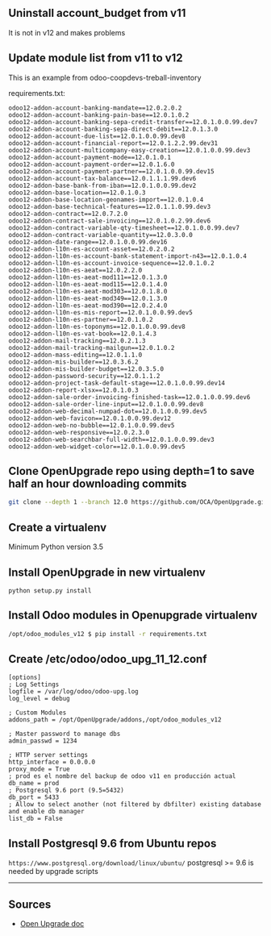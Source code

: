 ## Uninstall account\_budget from v11
It is not in v12 and makes problems

## Update module list from v11 to v12
This is an example from odoo-coopdevs-treball-inventory

requirements.txt:

```
odoo12-addon-account-banking-mandate==12.0.2.0.2
odoo12-addon-account-banking-pain-base==12.0.1.0.2
odoo12-addon-account-banking-sepa-credit-transfer==12.0.1.0.0.99.dev7
odoo12-addon-account-banking-sepa-direct-debit==12.0.1.3.0
odoo12-addon-account-due-list==12.0.1.0.0.99.dev8
odoo12-addon-account-financial-report==12.0.1.2.2.99.dev31
odoo12-addon-account-multicompany-easy-creation==12.0.1.0.0.99.dev3
odoo12-addon-account-payment-mode==12.0.1.0.1
odoo12-addon-account-payment-order==12.0.1.6.0
odoo12-addon-account-payment-partner==12.0.1.0.0.99.dev15
odoo12-addon-account-tax-balance==12.0.1.1.1.99.dev6
odoo12-addon-base-bank-from-iban==12.0.1.0.0.99.dev2
odoo12-addon-base-location==12.0.1.0.3
odoo12-addon-base-location-geonames-import==12.0.1.0.4
odoo12-addon-base-technical-features==12.0.1.1.0.99.dev3
odoo12-addon-contract==12.0.7.2.0
odoo12-addon-contract-sale-invoicing==12.0.1.0.2.99.dev6
odoo12-addon-contract-variable-qty-timesheet==12.0.1.0.0.99.dev7
odoo12-addon-contract-variable-quantity==12.0.3.0.0
odoo12-addon-date-range==12.0.1.0.0.99.dev16
odoo12-addon-l10n-es-account-asset==12.0.2.0.2
odoo12-addon-l10n-es-account-bank-statement-import-n43==12.0.1.0.4
odoo12-addon-l10n-es-account-invoice-sequence==12.0.1.0.2
odoo12-addon-l10n-es-aeat==12.0.2.2.0
odoo12-addon-l10n-es-aeat-mod111==12.0.1.3.0
odoo12-addon-l10n-es-aeat-mod115==12.0.1.4.0
odoo12-addon-l10n-es-aeat-mod303==12.0.1.8.0
odoo12-addon-l10n-es-aeat-mod349==12.0.1.3.0
odoo12-addon-l10n-es-aeat-mod390==12.0.2.4.0
odoo12-addon-l10n-es-mis-report==12.0.1.0.0.99.dev5
odoo12-addon-l10n-es-partner==12.0.1.0.2
odoo12-addon-l10n-es-toponyms==12.0.1.0.0.99.dev8
odoo12-addon-l10n-es-vat-book==12.0.1.4.3
odoo12-addon-mail-tracking==12.0.2.1.3
odoo12-addon-mail-tracking-mailgun==12.0.1.0.2
odoo12-addon-mass-editing==12.0.1.1.0
odoo12-addon-mis-builder==12.0.3.6.2
odoo12-addon-mis-builder-budget==12.0.3.5.0
odoo12-addon-password-security==12.0.1.1.2
odoo12-addon-project-task-default-stage==12.0.1.0.0.99.dev14
odoo12-addon-report-xlsx==12.0.1.0.3
odoo12-addon-sale-order-invoicing-finished-task==12.0.1.0.0.99.dev6
odoo12-addon-sale-order-line-input==12.0.1.0.0.99.dev8
odoo12-addon-web-decimal-numpad-dot==12.0.1.0.0.99.dev5
odoo12-addon-web-favicon==12.0.1.0.0.99.dev12
odoo12-addon-web-no-bubble==12.0.1.0.0.99.dev5
odoo12-addon-web-responsive==12.0.2.3.0
odoo12-addon-web-searchbar-full-width==12.0.1.0.0.99.dev3
odoo12-addon-web-widget-color==12.0.1.0.0.99.dev5
```
## Clone OpenUpgrade repo using depth=1 to save half an hour downloading commits 
```sh
git clone --depth 1 --branch 12.0 https://github.com/OCA/OpenUpgrade.git
```

## Create a virtualenv
Minimum Python version 3.5

## Install OpenUpgrade in new virtualenv
```
python setup.py install
```

## Install Odoo modules in Openupgrade virtualenv
```sh
/opt/odoo_modules_v12 $ pip install -r requirements.txt 
```

## Create /etc/odoo/odoo_upg_11_12.conf
```
[options]
; Log Settings
logfile = /var/log/odoo/odoo-upg.log
log_level = debug

; Custom Modules
addons_path = /opt/OpenUpgrade/addons,/opt/odoo_modules_v12

; Master password to manage dbs
admin_passwd = 1234

; HTTP server settings
http_interface = 0.0.0.0
proxy_mode = True
; prod es el nombre del backup de odoo v11 en producción actual
db_name = prod
; Postgresql 9.6 port (9.5=5432)
db_port = 5433
; Allow to select another (not filtered by dbfilter) existing database and enable db manager
list_db = False
```
## Install Postgresql 9.6 from Ubuntu repos 
`https://www.postgresql.org/download/linux/ubuntu/`
postgresql >= 9.6 is needed by upgrade scripts

---

## Sources

* [Open Upgrade doc](https://doc.therp.nl/openupgrade/)